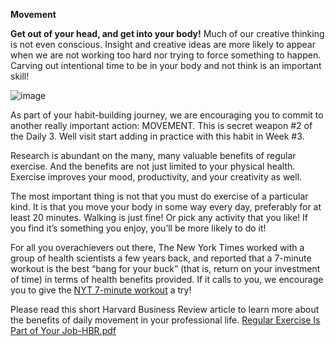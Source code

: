 **Movement**

**Get out of your head, and get into your body!**
Much of our creative thinking is not even conscious. Insight and creative ideas are more likely to appear when we are not working too hard nor trying to force something to happen. Carving out intentional time to be in your body and not think is an important skill!

![image](https://github.com/adeleke123/AI-Career-Essentials/assets/51156057/f5c64d4a-053b-4536-8790-dd5629e614ff)

As part of your habit-building journey, we are encouraging you to commit to another really important action: MOVEMENT. This is secret weapon #2 of the Daily 3. Well visit start adding in practice with this habit in Week #3.

Research is abundant on the many, many valuable benefits of regular exercise. And the benefits are not just limited to your physical health. Exercise improves your mood, productivity, and your creativity as well.

The most important thing is not that you must do exercise of a particular kind. It is that you move your body in some way every day, preferably for at least 20 minutes. Walking is just fine! Or pick any activity that you like! If you find it’s something you enjoy, you’ll be more likely to do it!

For all you overachievers out there, The New York Times worked with a group of health scientists a few years back, and reported that a 7-minute workout is the best “bang for your buck” (that is, return on your investment of time) in terms of health benefits provided. If it calls to you, we encourage you to give the [NYT 7-minute workout](https://www.nytimes.com/video/well/100000007527127/standing-7-min-workout.html) a try!

Please read this short Harvard Business Review article to learn more about the benefits of daily movement in your professional life. [Regular Exercise Is Part of Your Job-HBR.pdf](https://drive.google.com/uc?export=download&id=14ek_9h29kP8gkI7FoXAboUvc2SMXv3u6)
